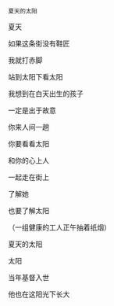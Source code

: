     夏天的太阳
    
夏天

如果这条街没有鞋匠

我就打赤脚

站到太阳下看太阳

我想到在白天出生的孩子

一定是出于故意

你来人间一趟

你要看看太阳

和你的心上人

一起走在街上

了解她

也要了解太阳

（一组健康的工人正午抽着纸烟）

夏天的太阳

太阳

当年基督入世

他也在这阳光下长大